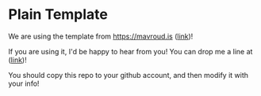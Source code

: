 # Plain Template
We are using the template from https://mavroud.is ([link](https://mavroud.is))!

If you are using it, I'd be happy to hear from you! You can drop me a line at ([link](https://mavroud.is))!

You should copy this repo to your github account, and then modify it with your info!
